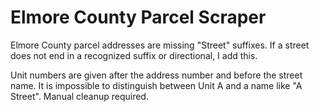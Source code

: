 # Elmore County Parcel Scraper

Elmore County parcel addresses are missing "Street" suffixes. If a street does not end in a recognized suffix or directional, I add this.

Unit numbers are given after the address number and before the street name. It is impossible to distinguish between Unit A and a name like "A Street". Manual cleanup required.
